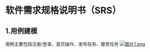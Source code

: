 # 软件需求规格说明书（SRS）
## 1.用例建模
用例主要包括注册/登录、首页操作、发布任务、接受任务
[![图片1.png](https://i.loli.net/2019/06/30/5d18c52d336e355123.png)](https://i.loli.net/2019/06/30/5d18c52d336e355123.png)
